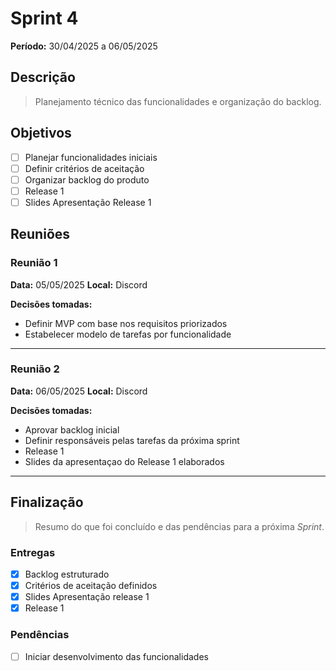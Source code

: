 # Sprint 4

**Período:** 30/04/2025 a 06/05/2025

## Descrição

> Planejamento técnico das funcionalidades e organização do backlog.

## Objetivos

- [ ] Planejar funcionalidades iniciais
- [ ] Definir critérios de aceitação
- [ ] Organizar backlog do produto
- [ ] Release 1
- [ ] Slides Apresentação Release 1

## Reuniões

### Reunião 1

**Data:** 05/05/2025
**Local:** Discord

**Decisões tomadas:**
- Definir MVP com base nos requisitos priorizados
- Estabelecer modelo de tarefas por funcionalidade

---

### Reunião 2

**Data:** 06/05/2025
**Local:** Discord

**Decisões tomadas:**
- Aprovar backlog inicial
- Definir responsáveis pelas tarefas da próxima sprint
- Release 1 
- Slides da apresentaçao do Release 1 elaborados

---

## Finalização

> Resumo do que foi concluído e das pendências para a próxima _Sprint_.

### Entregas
- [x] Backlog estruturado
- [x] Critérios de aceitação definidos
- [x] Slides Apresentação release 1
- [x] Release 1

### Pendências
- [ ] Iniciar desenvolvimento das funcionalidades
